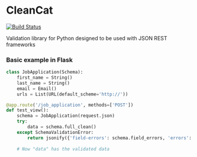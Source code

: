 CleanCat
========

[![Build Status](https://travis-ci.org/closeio/cleancat.svg?branch=master)](https://travis-ci.org/closeio/cleancat)

Validation library for Python designed to be used with JSON REST frameworks


### Basic example in Flask

```py
class JobApplication(Schema):
    first_name = String()
    last_name = String()
    email = Email()
    urls = List(URL(default_scheme='http://'))

@app.route('/job_application', methods=['POST'])
def test_view():
    schema = JobApplication(request.json)
    try:
        data = schema.full_clean()
    except SchemaValidationError:
        return jsonify({'field-errors': schema.field_errors, 'errors': schema.errors }), 400
        
    # Now "data" has the validated data
```
